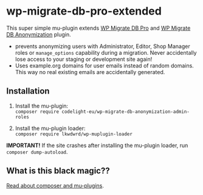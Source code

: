 # wp-migrate-db-pro-extended
This super simple mu-plugin extends [WP Migrate DB Pro](https://deliciousbrains.com/wp-migrate-db-pro/) and [WP Migrate DB Anonymization](https://github.com/deliciousbrains/wp-migrate-db-anonymization) plugin.

* prevents anonymizing users with Administrator, Editor, Shop Manager roles or `manage_options` capability during a migration. Never accidentally lose access to your staging or development site again!
* Uses example.org domains for user emails instead of random domains. This way no real existing emails are accidentally generated. 

## Installation
1. Install the mu-plugin:  
`composer require codelight-eu/wp-migrate-db-anonymization-admin-roles`

2. Install the mu-plugin loader:  
`composer require lkwdwrd/wp-muplugin-loader`

**IMPORTANT!** If the site crashes after installing the mu-plugin loader, run `composer dump-autoload`.

## What is this black magic??
[Read about composer and mu-plugins](https://deliciousbrains.com/wordpress-must-use-plugins-composer/).

